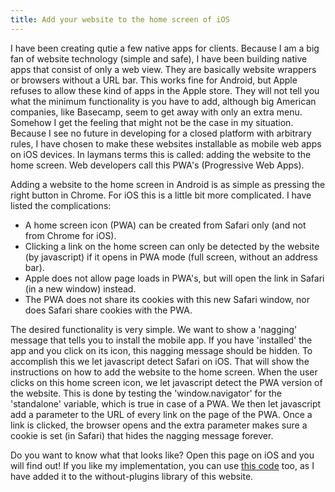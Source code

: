 ```yaml
---
title: Add your website to the home screen of iOS
---
```


I have been creating qutie a few native apps for clients. Because I am a big fan of website technology (simple and safe), I have been building native apps that consist of only a web view. They are basically website wrappers or browsers without a URL bar. This works fine for Android, but Apple refuses to allow these kind of apps in the Apple store. They will not tell you what the minimum functionality is you have to add, although big American companies, like Basecamp, seem to get away with only an extra menu. Somehow I get the feeling that might not be the case in my situation. Because I see no future in developing for a closed platform with arbitrary rules, I have chosen to make these websites installable as mobile web apps on iOS devices. In laymans terms this is called: adding the website to the home screen. Web developers call this PWA's (Progressive Web Apps).

Adding a website to the home screen in Android is as simple as pressing the right button in Chrome. For iOS this is a little bit more complicated. I have listed the complications:

- A home screen icon (PWA) can be created from Safari only (and not from Chrome for iOS).
- Clicking a link on the home screen can only be detected by the website (by javascript) if it opens in PWA mode (full screen, without an address bar).
- Apple does not allow page loads in PWA's, but will open the link in Safari (in a new window) instead.
- The PWA does not share its cookies with this new Safari window, nor does Safari share cookies with the PWA.

The desired functionality is very simple. We want to show a 'nagging' message that tells you to install the mobile app. If you have 'installed' the app and you click on its icon, this nagging message should be hidden. To accomplish this we let javascript detect Safari on iOS. That will show the instructions on how to add the website to the home screen. When the user clicks on this home screen icon, we let javascript detect the PWA version of the website. This is done by testing the 'window.navigator' for the 'standalone' variable, which is true in case of a PWA. We then let javascript add a parameter to the URL of every link on the page of the PWA. Once a link is clicked, the browser opens and the extra parameter makes sure a cookie is set (in Safari) that hides the nagging message forever.

Do you want to know what that looks like? Open this page on iOS and you will find out! If you like my implementation, you can use [this code](/without-plugin/add-to-home-screen-ios/) too, as I have added it to the without-plugins library of this website.